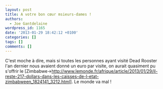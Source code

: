 ```yaml
---
layout: post
title: A votre bon cœur msieurs-dames !
authors:
  - Joe Gantdelaine
wordpress_id: 1165
date: '2013-01-29 18:42:12 +0100'
categories: []
tags: []
comments: []
---
```

C'est moche à dire, mais si toutes les personnes ayant visité Dead Rooster l'an dernier nous avaient donné un euro par visite, on aurait quasiment pu s'offrir le [Zimbabwe->http://www.lemonde.fr/afrique/article/2013/01/29/il-reste-217-dollars-dans-les-caisses-de-l-etat-zimbabween_1824141_3212.html]. Le monde va mal ! 
